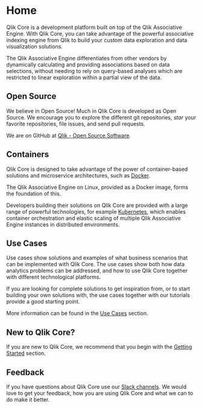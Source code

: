 # Home

Qlik Core is a development platform built on top of the Qlik Associative Engine.
With Qlik Core, you can take advantage of the powerful associative indexing engine from Qlik
to build your custom data exploration and data visualization solutions.

The Qlik Associative Engine differentiates from other vendors by dynamically calculating and providing associations
based on data selections, without needing to rely on query-based analyses which are restricted to linear exploration
within a partial view of the data.

## Open Source

We believe in Open Source! Much in Qlik Core is developed as Open Source.
We encourage you to explore the different git repositories, _star_ your favorite repositories, file issues, and send
pull requests.

We are on GitHub at [Qlik - Open Source Software](https://github.com/qlik-oss/).

## Containers

Qlik Core is designed to take advantage of the power of container-based solutions and microservice architectures, such as
[Docker](https://docker.com).

The Qlik Associative Engine on Linux, provided as a Docker image, forms the foundation of this.

Developers building their solutions on Qlik Core are provided with a large range of powerful technologies, for example
[Kubernetes](https://kubernetes.io), which enables container orchestration and elastic scaling of multiple Qlik
Associative Engine instances in distributed environments.

## Use Cases

Use cases show solutions and examples of what business scenarios that can be implemented with Qlik Core. The use cases
show both how data analytics problems can be addressed, and how to use Qlik Core together with different technological
platforms.

If you are looking for complete solutions to get inspiration from, or to start building your own solutions with, the use
cases together with our tutorials provide a good starting point.

More information can be found in the [Use Cases](./use-cases.md) section.

## New to Qlik Core?

If you are new to Qlik Core, we recommend that you begin with the [Getting Started](./get-started.md) section.

## Feedback
If you have questions about Qlik Core use our [Slack channels](http://qlikbranch-slack-invite.herokuapp.com/).
We would love to get your feedback, how you are using Qlik Core and what we can to do make it better.
